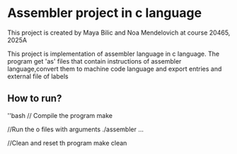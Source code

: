 # Assembler project in c language

This project is created by Maya Bilic and Noa Mendelovich at course 20465, 2025A

This project is implementation of assembler language in c language.
The program get 'as' files that contain instructions of assembler language,convert them to machine code language and export entries and external file of labels

## How to run?
''bash
// Compile the program
make

//Run the o files with arguments
./assembler <filename1> <filename2> ...

//Clean and reset th program
make clean
